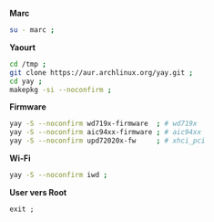 **Marc**
```bash
su - marc ;
```


**Yaourt**
```bash
cd /tmp ;
git clone https://aur.archlinux.org/yay.git ;
cd yay ;
makepkg -si --noconfirm ;
```


**Firmware**
```bash
yay -S --noconfirm wd719x-firmware  ; # wd719x
yay -S --noconfirm aic94xx-firmware ; # aic94xx
yay -S --noconfirm upd72020x-fw     ; # xhci_pci
```

**Wi-Fi**
```bash
yay -S --noconfirm iwd ;
```


**User vers Root**
```
exit ;
```
